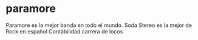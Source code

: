 # paramore
Paramore es la mejor banda en todo el mundo.
Soda Stereo es la mejor de Rock en español
Contabilidad carrera de locos
